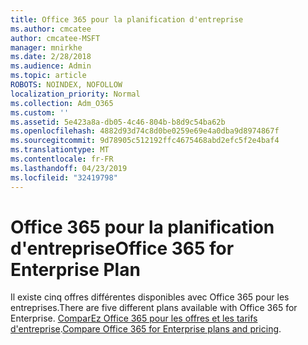 ```yaml
---
title: Office 365 pour la planification d'entreprise
ms.author: cmcatee
author: cmcatee-MSFT
manager: mnirkhe
ms.date: 2/28/2018
ms.audience: Admin
ms.topic: article
ROBOTS: NOINDEX, NOFOLLOW
localization_priority: Normal
ms.collection: Adm_O365
ms.custom: ''
ms.assetid: 5e423a8a-db05-4c46-804b-b8d9c54ba62b
ms.openlocfilehash: 4882d93d74c8d0be0259e69e4a0dba9d8974867f
ms.sourcegitcommit: 9d78905c512192ffc4675468abd2efc5f2e4baf4
ms.translationtype: MT
ms.contentlocale: fr-FR
ms.lasthandoff: 04/23/2019
ms.locfileid: "32419798"
---
```

# <a name="office-365-for-enterprise-plan"></a><span data-ttu-id="4f4c6-102">Office 365 pour la planification d'entreprise</span><span class="sxs-lookup"><span data-stu-id="4f4c6-102">Office 365 for Enterprise Plan</span></span>

<span data-ttu-id="4f4c6-103">Il existe cinq offres différentes disponibles avec Office 365 pour les entreprises.</span><span class="sxs-lookup"><span data-stu-id="4f4c6-103">There are five different plans available with Office 365 for Enterprise.</span></span> <span data-ttu-id="4f4c6-104">[ComparEz Office 365 pour les offres et les tarifs d'entreprise](https://products.office.com/business/compare-more-office-365-for-business-plans).</span><span class="sxs-lookup"><span data-stu-id="4f4c6-104">[Compare Office 365 for Enterprise plans and pricing](https://products.office.com/business/compare-more-office-365-for-business-plans).</span></span>
  

